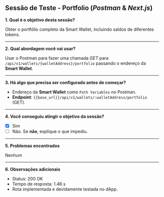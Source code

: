 ## Sessão de Teste - Portfolio (*Postman* & *Next.js*)


**1. Qual é o objetivo desta sessão?**

Obter o portfólio completo da Smart Wallet, incluindo saldos de diferentes tokens.

---

**2. Qual abordagem você vai usar?**

Usar o Postman para fazer uma chamada *GET* para `/api/v1/wallets/{walletAddress}/portfolio` passando o endereço da **Smart Wallet**.

---

**3. Há algo que precisa ser configurado antes de começar?**
- Endereço da **Smart Wallet** como `Path Variables` no Postman.
- **Endpoint**: `{{base_url}}/api/v1/wallets/:walletAddress/portfolio` (GET).

---

**4. Você conseguiu atingir o objetivo da sessão?**

* [X] Sim
* [ ] Não. Se **não**, explique o que impediu.

---

**5. Problemas encontrados**

Nenhum

---

**6. Observações adicionais**
* Status:   200 OK
* Tempo de resposta:    1.46 s
* Rota  implementada e devidamente testada no dApp.